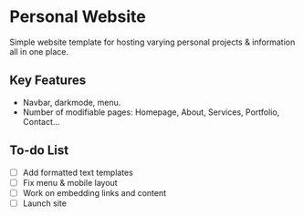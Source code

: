# Personal Website
Simple website template for hosting varying personal projects & information all in one place.

## Key Features
- Navbar, darkmode, menu.
- Number of modifiable pages: Homepage, About, Services, Portfolio, Contact...

## To-do List
- [ ] Add formatted text templates
- [ ] Fix menu & mobile layout
- [ ] Work on embedding links and content
- [ ] Launch site
